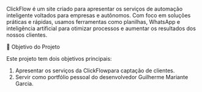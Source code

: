 ClickFlow é um site criado para apresentar os serviços de automação inteligente voltados para empresas e autônomos. Com foco em soluções práticas e rápidas, usamos ferramentas como planilhas, WhatsApp e inteligência artificial para otimizar processos e aumentar os resultados dos nossos clientes.


📌 Objetivo do Projeto

Este projeto tem dois objetivos principais:

1. Apresentar os serviços da ClickFlowpara captação de clientes.
2. Servir como portfólio pessoal do desenvolvedor Guilherme Mariante Garcia.
